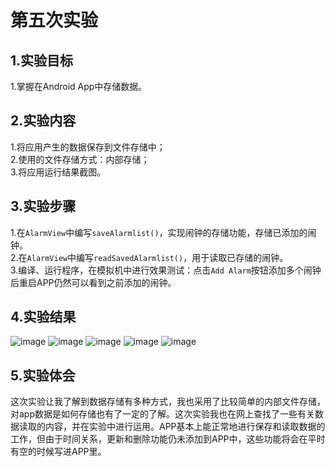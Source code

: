 # 第五次实验

 ## 1.实验目标
 1.掌握在Android App中存储数据。<br>

 ## 2.实验内容
 1.将应用产生的数据保存到文件存储中；<br>
 2.使用的文件存储方式：内部存储；<br>
 3.将应用运行结果截图。<br>
 
 ## 3.实验步骤 
 1.在`AlarmView`中编写`saveAlarmlist()`，实现闹钟的存储功能，存储已添加的闹钟。<br>
 2.在`AlarmView`中编写`readSavedAlarmlist()`，用于读取已存储的闹钟。<br>
 3.编译、运行程序，在模拟机中进行效果测试：点击`Add Alarm`按钮添加多个闹钟后重启APP仍然可以看到之前添加的闹钟。<br>

 ## 4.实验结果
 ![image](https://raw.githubusercontent.com/ChaShu618/android-labs-2018/master/com1606081301137/AndroidProject/Project01/E501.png) 
 ![image](https://raw.githubusercontent.com/ChaShu618/android-labs-2018/master/com1606081301137/AndroidProject/Project01/E502.png) 
 ![image](https://raw.githubusercontent.com/ChaShu618/android-labs-2018/master/com1606081301137/AndroidProject/Project01/E503.png) 
 ![image](https://raw.githubusercontent.com/ChaShu618/android-labs-2018/master/com1606081301137/AndroidProject/Project01/E504.png) 
 ![image](https://raw.githubusercontent.com/ChaShu618/android-labs-2018/master/com1606081301137/AndroidProject/Project01/E505.png) 

 ## 5.实验体会
 这次实验让我了解到数据存储有多种方式，我也采用了比较简单的内部文件存储，对app数据是如何存储也有了一定的了解。这次实验我也在网上查找了一些有关数据读取的内容，并在实验中进行运用。APP基本上能正常地进行保存和读取数据的工作，但由于时间关系，更新和删除功能仍未添加到APP中，这些功能将会在平时有空的时候写进APP里。

